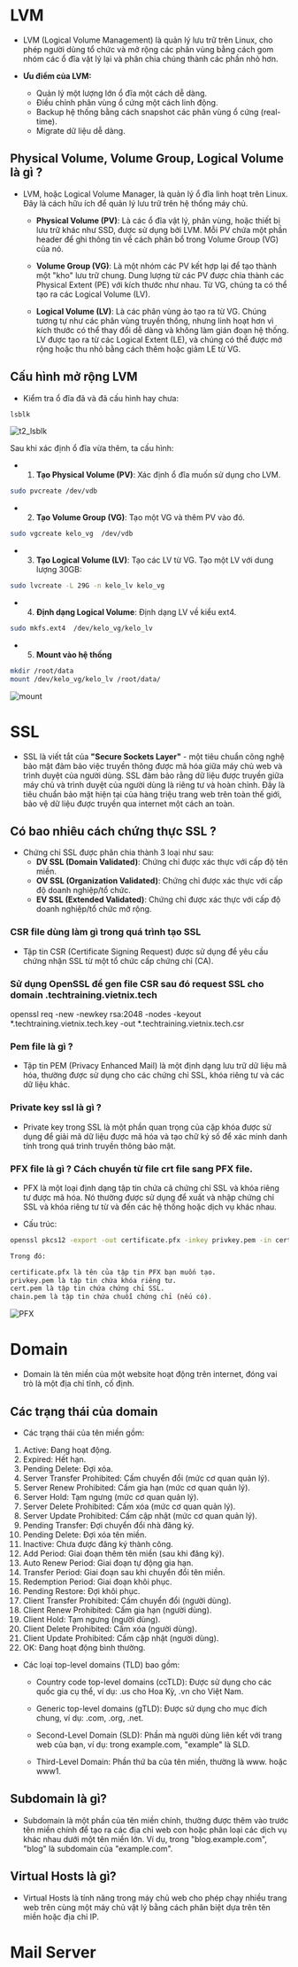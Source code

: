# LVM

- LVM (Logical Volume Management) là quản lý lưu trữ trên Linux, cho phép người dùng tổ chức và mở rộng các phân vùng bằng cách gom nhóm các ổ đĩa vật lý lại và phân chia chúng thành các phần nhỏ hơn.

- **Ưu điểm của LVM:**
  - Quản lý một lượng lớn ổ đĩa một cách dễ dàng.
  - Điều chỉnh phân vùng ổ cứng một cách linh động.
  - Backup hệ thống bằng cách snapshot các phân vùng ổ cứng (real-time).
  - Migrate dữ liệu dễ dàng.

## Physical Volume, Volume Group, Logical Volume là gì ?

- LVM, hoặc Logical Volume Manager, là  quản lý ổ đĩa linh hoạt trên Linux. Đây là cách hữu ích để quản lý lưu trữ trên hệ thống máy chủ.

  - **Physical Volume (PV)**: Là các ổ đĩa vật lý, phân vùng, hoặc thiết bị lưu trữ khác như SSD, được sử dụng bởi LVM. Mỗi PV chứa một phần header để ghi thông tin về cách phân bổ trong Volume Group (VG) của nó.

  - **Volume Group (VG)**: Là một nhóm các PV kết hợp lại để tạo thành một "kho" lưu trữ chung. Dung lượng từ các PV được chia thành các Physical Extent (PE) với kích thước như nhau. Từ VG, chúng ta có thể tạo ra các Logical Volume (LV).

  - **Logical Volume (LV)**: Là các phân vùng ảo tạo ra từ VG. Chúng tương tự như các phân vùng truyền thống, nhưng linh hoạt hơn vì kích thước có thể thay đổi dễ dàng và không làm gián đoạn hệ thống. LV được tạo ra từ các Logical Extent (LE), và chúng có thể được mở rộng hoặc thu nhỏ bằng cách thêm hoặc giảm LE từ VG.

## Cấu hình mở rộng LVM

- Kiểm tra ổ đĩa đã và đã cấu hình hay chưa:

```bash
lsblk
```

![t2_lsblk](/img/t2_lsblk.png)

Sau khi xác định ổ đĩa vừa thêm, ta cấu hình:

- 1. **Tạo Physical Volume (PV)**: Xác định ổ đĩa muốn sử dụng cho LVM.

```bash
sudo pvcreate /dev/vdb
```

- 2. **Tạo Volume Group (VG)**: Tạo một VG và thêm PV vào đó.

```bash
sudo vgcreate kelo_vg  /dev/vdb
```

- 3. **Tạo Logical Volume (LV)**: Tạo các LV từ VG. Tạo một LV với dung lượng 30GB:

```bash
sudo lvcreate -L 29G -n kelo_lv kelo_vg
```

- 4. **Định dạng Logical Volume**: Định dạng LV về kiểu ext4.

```bash
sudo mkfs.ext4  /dev/kelo_vg/kelo_lv 
```

- 5. **Mount vào hệ thống**

```bash
mkdir /root/data
mount /dev/kelo_vg/kelo_lv /root/data/
```

![mount](/img/t2_mount.png)

# SSL

- SSL là viết tắt của **"Secure Sockets Layer"** - một tiêu chuẩn công nghệ bảo mật đảm bảo việc truyền thông được mã hóa giữa máy chủ web và trình duyệt của người dùng. SSL đảm bảo rằng dữ liệu được truyền giữa máy chủ và trình duyệt của người dùng là riêng tư và hoàn chỉnh. Đây là tiêu chuẩn bảo mật hiện tại của hàng triệu trang web trên toàn thế giới, bảo vệ dữ liệu được truyền qua internet một cách an toàn.

## Có bao nhiêu cách chứng thực SSL ?

- Chứng chỉ SSL được phân chia thành 3 loại như sau:
  - **DV SSL (Domain Validated)**: Chứng chỉ được xác thực với cấp độ tên miền.
  - **OV SSL (Organization Validated)**: Chứng chỉ được xác thực với cấp độ doanh nghiệp/tổ chức.
  - **EV SSL (Extended Validated)**: Chứng chỉ được xác thực với cấp độ doanh nghiệp/tổ chức mở rộng.


### CSR file dùng làm gì trong quá trình tạo SSL

- Tập tin CSR (Certificate Signing Request) được sử dụng để yêu cầu chứng nhận SSL từ một tổ chức cấp chứng chỉ (CA).

### Sử dụng OpenSSL để gen file CSR sau đó request SSL cho domain <name>.techtraining.vietnix.tech

openssl req -new -newkey rsa:2048 -nodes -keyout *.techtraining.vietnix.tech.key -out *.techtraining.vietnix.tech.csr

### Pem file là gì ?

- Tập tin PEM (Privacy Enhanced Mail) là một định dạng lưu trữ dữ liệu mã hóa, thường được sử dụng cho các chứng chỉ SSL, khóa riêng tư và các dữ liệu khác.

### Private key ssl là gì ?

- Private key trong SSL là một phần quan trọng của cặp khóa được sử dụng để giải mã dữ liệu được mã hóa và tạo chữ ký số để xác minh danh tính trong quá trình truyền thông bảo mật.

### PFX file là gì ? Cách chuyển từ file crt file sang PFX file.

- PFX là một loại định dạng tập tin chứa cả chứng chỉ SSL và khóa riêng tư được mã hóa. Nó thường được sử dụng để xuất và nhập chứng chỉ SSL và khóa riêng tư từ và đến các hệ thống hoặc dịch vụ khác nhau.

* Cấu trúc:

```bash
openssl pkcs12 -export -out certificate.pfx -inkey privkey.pem -in cert.pem -certfile chain.pem

Trong đó:

certificate.pfx là tên của tập tin PFX bạn muốn tạo.
privkey.pem là tập tin chứa khóa riêng tư.
cert.pem là tập tin chứa chứng chỉ SSL.
chain.pem là tập tin chứa chuỗi chứng chỉ (nếu có).
```

![PFX](/img/t2_PFX.png)

# Domain

- Domain là tên miền của một website hoạt động trên internet, đóng vai trò là một địa chỉ tĩnh, cố định.

## Các trạng thái của domain

- Các trạng thái của tên miền gồm:

1. Active: Đang hoạt động.
2. Expired: Hết hạn.
3. Pending Delete: Đợi xóa.
4. Server Transfer Prohibited: Cấm chuyển đổi (mức cơ quan quản lý).
5. Server Renew Prohibited: Cấm gia hạn (mức cơ quan quản lý).
6. Server Hold: Tạm ngưng (mức cơ quan quản lý).
7. Server Delete Prohibited: Cấm xóa (mức cơ quan quản lý).
8. Server Update Prohibited: Cấm cập nhật (mức cơ quan quản lý).
9. Pending Transfer: Đợi chuyển đổi nhà đăng ký.
10. Pending Delete: Đợi xóa tên miền.
11. Inactive: Chưa được đăng ký thành công.
12. Add Period: Giai đoạn thêm tên miền (sau khi đăng ký).
13. Auto Renew Period: Giai đoạn tự động gia hạn.
14. Transfer Period: Giai đoạn sau khi chuyển đổi tên miền.
15. Redemption Period: Giai đoạn khôi phục.
16. Pending Restore: Đợi khôi phục.
17. Client Transfer Prohibited: Cấm chuyển đổi (người dùng).
18. Client Renew Prohibited: Cấm gia hạn (người dùng).
19. Client Hold: Tạm ngưng (người dùng).
20. Client Delete Prohibited: Cấm xóa (người dùng).
21. Client Update Prohibited: Cấm cập nhật (người dùng).
22. OK: Đang hoạt động bình thường.

- Các loại top-level domains (TLD) bao gồm:
  - Country code top-level domains (ccTLD): Được sử dụng cho các quốc gia cụ thể, ví dụ: .us cho Hoa Kỳ, .vn cho Việt Nam.

  - Generic top-level domains (gTLD): Được sử dụng cho mục đích chung, ví dụ: .com, .org, .net.

  - Second-Level Domain (SLD): Phần mà người dùng liên kết với trang web của bạn, ví dụ: trong example.com, "example" là SLD.

  - Third-Level Domain: Phần thứ ba của tên miền, thường là www. hoặc www1.

## Subdomain là gì?

- Subdomain là một phần của tên miền chính, thường được thêm vào trước tên miền chính để tạo ra các địa chỉ web con hoặc phân loại các dịch vụ khác nhau dưới một tên miền lớn. Ví dụ, trong "blog.example.com", "blog" là subdomain của "example.com".

## Virtual Hosts là gì?

- Virtual Hosts là tính năng trong máy chủ web cho phép chạy nhiều trang web trên cùng một máy chủ vật lý bằng cách phân biệt dựa trên tên miền hoặc địa chỉ IP.

# Mail Server



